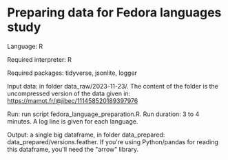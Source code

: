 # Preparing data for Fedora languages study

Language: R

Required interpreter: R

Required packages: tidyverse, jsonlite, logger

Input data: in folder data_raw/2023-11-23/. The content of the folder is the uncompressed version of the data given in: https://mamot.fr/@jibec/111458520189397976

Run: run script fedora_language_preparation.R. Run duration: 3 to 4 minutes. A log line is given for each language.

Output: a single big dataframe, in folder data_prepared: data_prepared/versions.feather. If you're using Python/pandas for reading this dataframe, you'll need the "arrow" library. 

